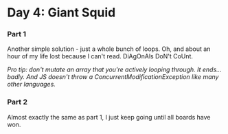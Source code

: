 # Day 4: Giant Squid

### Part 1
Another simple solution - just a whole bunch of loops. Oh, and about an hour of my life lost because I can't read. DiAgOnAls DoN't CoUnt.

_Pro tip: don't mutate an array that you're actively looping through. It ends... badly. And JS doesn't throw a ConcurrentModificationException like many other languages._

### Part 2
Almost exactly the same as part 1, I just keep going until all boards have won.